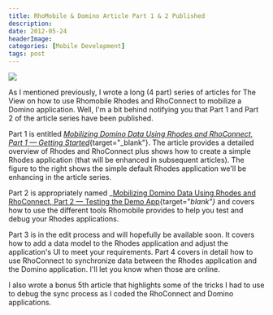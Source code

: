 ```yaml
---
title: RhoMobile & Domino Article Part 1 & 2 Published
description: 
date: 2012-05-24
headerImage: 
categories: [Mobile Development]
tags: post
---
```


![](/images/2012/wargo_rhomobile_example.png)

As I mentioned previously, I wrote a long (4 part) series of articles for The View on how to use Rhomobile Rhodes and RhoConnect to mobilize a Domino application. Well, I'm a bit behind notifying you that Part 1 and Part 2 of the article series have been published.

Part 1 is entitled [_Mobilizing Domino Data Using Rhodes and RhoConnect, Part 1 — Getting Started_](https://bit.ly/LghLGR){target="_blank"}. The article provides a detailed overview of Rhodes and RhoConnect plus shows how to create a simple Rhodes application (that will be enhanced in subsequent articles). The figure to the right shows the simple default Rhodes application we'll be enhancing in the article series.

Part 2 is appropriately named _[Mobilizing Domino Data Using Rhodes and RhoConnect, Part 2 — Testing the Demo App](https://bit.ly/Jy82eF){target="_blank"}_ and covers how to use the different tools Rhomobile provides to help you test and debug your Rhodes applications.

Part 3 is in the edit process and will hopefully be available soon. It covers how to add a data model to the Rhodes application and adjust the application's UI to meet your requirements. Part 4 covers in detail how to use RhoConnect to synchronize data between the Rhodes application and the Domino application. I'll let you know when those are online.

I also wrote a bonus 5th article that highlights some of the tricks I had to use to debug the sync process as I coded the RhoConnect and Domino applications.